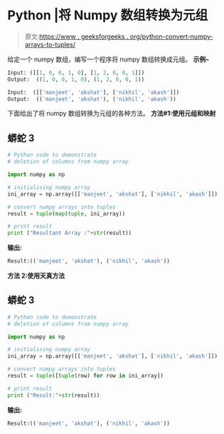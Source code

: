 # Python |将 Numpy 数组转换为元组

> 原文:[https://www . geeksforgeeks . org/python-convert-numpy-arrays-to-tuples/](https://www.geeksforgeeks.org/python-convert-numpy-arrays-to-tuples/)

给定一个 numpy 数组，编写一个程序将 numpy 数组转换成元组。
**示例–**

```py
Input: ([[1, 0, 0, 1, 0], [1, 2, 0, 0, 1]])
Output:  ((1, 0, 0, 1, 0), (1, 2, 0, 0, 1))

Input:  ([['manjeet', 'akshat'], ['nikhil', 'akash']])
Output:  (('manjeet', 'akshat'), ('nikhil', 'akash'))
```

下面给出了将 numpy 数组转换为元组的各种方法。
**方法#1:使用元组和映射**

## 蟒蛇 3

```py
# Python code to demonstrate
# deletion of columns from numpy array

import numpy as np

# initialising numpy array
ini_array = np.array([['manjeet', 'akshat'], ['nikhil', 'akash']])

# convert numpy arrays into tuples
result = tuple(map(tuple, ini_array))

# print result
print ("Resultant Array :"+str(result))
```

**输出:**

```py
Result:(('manjeet', 'akshat'), ('nikhil', 'akash'))
```

**方法 2:使用天真方法**

## 蟒蛇 3

```py
# Python code to demonstrate
# deletion of columns from numpy array

import numpy as np

# initialising numpy array
ini_array = np.array([['manjeet', 'akshat'], ['nikhil', 'akash']])

# convert numpy arrays into tuples
result = tuple([tuple(row) for row in ini_array])

# print result
print ("Result:"+str(result))
```

**输出:**

```py
Result:(('manjeet', 'akshat'), ('nikhil', 'akash'))
```